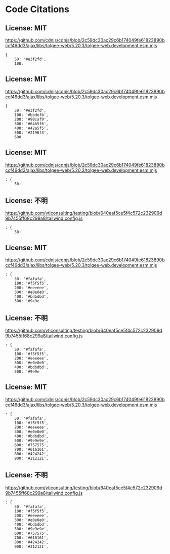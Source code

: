 # Code Citations

## License: MIT
https://github.com/cdnjs/cdnjs/blob/2c59dc30ac29c6b174049fe61823890bccf46dd3/ajax/libs/tolgee-web/5.20.3/tolgee-web.development.esm.mjs

```
{
    50: '#e3f2fd',
    100:
```


## License: MIT
https://github.com/cdnjs/cdnjs/blob/2c59dc30ac29c6b174049fe61823890bccf46dd3/ajax/libs/tolgee-web/5.20.3/tolgee-web.development.esm.mjs

```
{
    50: '#e3f2fd',
    100: '#bbdefb',
    200: '#90caf9',
    300: '#64b5f6',
    400: '#42a5f5',
    500: '#2196f3',
    600
```


## License: MIT
https://github.com/cdnjs/cdnjs/blob/2c59dc30ac29c6b174049fe61823890bccf46dd3/ajax/libs/tolgee-web/5.20.3/tolgee-web.development.esm.mjs

```
: {
    50:
```


## License: 不明
https://github.com/vticonsulting/testing/blob/640eaf5ce5f4c572c232909d9b7455ff68c299a8/tailwind.config.js

```
: {
    50:
```


## License: MIT
https://github.com/cdnjs/cdnjs/blob/2c59dc30ac29c6b174049fe61823890bccf46dd3/ajax/libs/tolgee-web/5.20.3/tolgee-web.development.esm.mjs

```
: {
    50: '#fafafa',
    100: '#f5f5f5',
    200: '#eeeeee',
    300: '#e0e0e0',
    400: '#bdbdbd',
    500: '#9e9e
```


## License: 不明
https://github.com/vticonsulting/testing/blob/640eaf5ce5f4c572c232909d9b7455ff68c299a8/tailwind.config.js

```
: {
    50: '#fafafa',
    100: '#f5f5f5',
    200: '#eeeeee',
    300: '#e0e0e0',
    400: '#bdbdbd',
    500: '#9e9e
```


## License: MIT
https://github.com/cdnjs/cdnjs/blob/2c59dc30ac29c6b174049fe61823890bccf46dd3/ajax/libs/tolgee-web/5.20.3/tolgee-web.development.esm.mjs

```
: {
    50: '#fafafa',
    100: '#f5f5f5',
    200: '#eeeeee',
    300: '#e0e0e0',
    400: '#bdbdbd',
    500: '#9e9e9e',
    600: '#757575',
    700: '#616161',
    800: '#424242',
    900: '#212121',
```


## License: 不明
https://github.com/vticonsulting/testing/blob/640eaf5ce5f4c572c232909d9b7455ff68c299a8/tailwind.config.js

```
: {
    50: '#fafafa',
    100: '#f5f5f5',
    200: '#eeeeee',
    300: '#e0e0e0',
    400: '#bdbdbd',
    500: '#9e9e9e',
    600: '#757575',
    700: '#616161',
    800: '#424242',
    900: '#212121',
```

